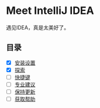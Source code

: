 # Meet IntelliJ IDEA
遇见IDEA，真是太美好了。

## 目录
- [x]  [安装设置](https://github.com/mrzhqiang/idea-helper/tree/master/1.Meet%20IntelliJ%20IDEA/1.Install%20and%20set%20up%20IntelliJ%20IDEA)
- [x]  [探索](https://github.com/mrzhqiang/idea-helper/tree/master/1.Meet%20IntelliJ%20IDEA/2.Discover%20IntelliJ%20IDEA)
- [ ]  [快捷键]()
- [ ]  [专业建议]()
- [ ]  [保持更新]()
- [ ]  [获取帮助]()
